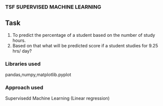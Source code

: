 ### TSF SUPERVISED MACHINE LEARNING

## Task
1) To predict the percentage of a student based on the number of study hours.
2) Based on that what will be predicted score if a student studies for 9.25 hrs/ day?

### Libraries used
pandas,numpy,matplotlib.pyplot

### Approach used
Supervisedd Machine Learning (Linear regression)
